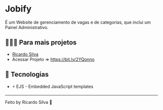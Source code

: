 <h1>
 Jobify
</h1>

<p>
 É um Website de gerenciamento de vagas e de categorias, que inclui um Painel Administrativo.
</p>

## 👨🏼‍💻 Para mais projetos 

- [Ricardo Silva](https://github.com/ricardobron)
- Acessar Projeto => https://bit.ly/2YQonno

## 🚀 Tecnologias

- ⚡ EJS - Embedded JavaScript templates

---


Feito by Ricardo Silva 👋
